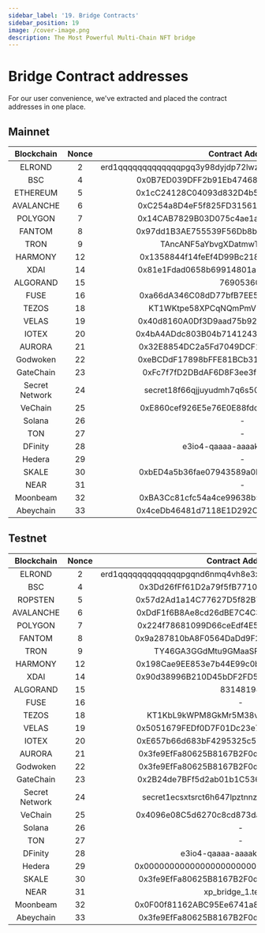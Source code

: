 ```yaml
---
sidebar_label: '19. Bridge Contracts'
sidebar_position: 19
image: /cover-image.png
description: The Most Powerful Multi-Chain NFT bridge
---
```


# Bridge Contract addresses

For our user convenience, we've extracted and placed the contract addresses in one place.

## Mainnet

|Blockchain|Nonce|Contract Address|
|:-:|:-:|:-:|
|ELROND|2|erd1qqqqqqqqqqqqqpgq3y98dyjdp72lwzvd35yt4f9ua2a3n70v0drsfycvu8
|BSC|4|0x0B7ED039DFF2b91Eb4746830EaDAE6A0436fC4CB
|ETHEREUM|5|0x1cC24128C04093d832D4b50609e182ed183E1688
|AVALANCHE|6|0xC254a8D4eF5f825FD31561bDc69551ed2b8db134
|POLYGON|7|0x14CAB7829B03D075c4ae1aCF4f9156235ce99405
|FANTOM|8|0x97dd1B3AE755539F56Db8b29258d7C925b20b84B
|TRON|9|TAncANF5aYbvgXDatmwTdvTa5N9PTrq95k
|HARMONY|12|0x1358844f14feEf4D99Bc218C9577d1c7e0Cb2E89
|XDAI|14|0x81e1Fdad0658b69914801aBaDA7Aa0Abb31653E5
|ALGORAND|15|769053604
|FUSE|16|0xa66dA346C08dD77bfB7EE5E68C45010B6F2538ff
|TEZOS|18|KT1WKtpe58XPCqNQmPmVUq6CZkPYRms5oLvu
|VELAS|19|0x40d8160A0Df3D9aad75b9208070CFFa9387bc051
|IOTEX|20|0x4bA4ADdc803B04b71412439712cB1911103380D6
|AURORA|21|0x32E8854DC2a5Fd7049DCF10ef2cb5f01300c7B47
|Godwoken|22|0xeBCDdF17898bFFE81BCb3182833ba44f4dB25525
|GateChain|23|0xFc7f7fD2DBdAF6D8F3ee3f222b3a6a9f89729f05
|Secret Network|24|secret18f66qjjuyudmh7q6s50hwpt9y679lanjs82jkg
|VeChain|25|0xE860cef926E5e76E0E88fdc762417a582F849C27
|Solana|26|-
|TON|27|-
|DFinity|28|e3io4-qaaaa-aaaak-qasua-cai
|Hedera|29|-
|SKALE|30|0xbED4a5b36fae07943589a0b34CC2Ec3a1c208E53
|NEAR|31|-
|Moonbeam|32|0xBA3Cc81cfc54a4ce99638b5da1F17b15476E7231
|Abeychain|33|0x4ceDb46481d7118E1D292C318E37510E5919bBe6

## Testnet

|Blockchain|Nonce|Contract Address|
|:-:|:-:|:-:|
|ELROND|2|erd1qqqqqqqqqqqqqpgqnd6nmq4vh8e3xrxqrxgpwfldgp3sje83k4as3lusln
|BSC|4|0x3Dd26fFf61D2a79f5fB77100d6daDBF073F334E6
|ROPSTEN|5|0x57d2Ad1a14C77627D5f82B7A0F244Cfe391e59C5
|AVALANCHE|6|0xDdF1f6B8Ae8cd26dBE7C4C3ed9ac8E6D8B3a4FdC
|POLYGON|7|0x224f78681099D66ceEdf4E52ee62E5a98CCB4b9e
|FANTOM|8|0x9a287810bA8F0564DaDd9F2Ea9B7B2459497416B
|TRON|9|TY46GA3GGdMtu9GMaaSPPSQtqq9CZAv5sK
|HARMONY|12|0x198Cae9EE853e7b44E99c0b35Bddb451F83485d5
|XDAI|14|0x90d38996B210D45bDF2FD54d091C6061dff0dA9F
|ALGORAND|15|83148194
|FUSE|16|-
|TEZOS|18|KT1KbL9kWPM8GkMr5M38vF1eHdsNxTc4WkyQ
|VELAS|19|0x5051679FEDf0D7F01Dc23e72674d0ED58de9be6a
|IOTEX|20|0xE657b66d683bF4295325c5E66F6bb0fb6D1F7551
|AURORA|21|0x3fe9EfFa80625B8167B2F0d8cF5697F61D77e4a2
|Godwoken|22|0x3fe9EfFa80625B8167B2F0d8cF5697F61D77e4a2
|GateChain|23|0x2B24de7BFf5d2ab01b1C53682Ee5987c9BCf1BAc
|Secret Network|24|secret1ecsxtsrct6h647lpztnnzc9e47ezh0uu673c8h
|VeChain|25|0x4096e08C5d6270c8cd873daDbEAB575670aad8Bc
|Solana|26|-
|TON|27|-
|DFinity|28|e3io4-qaaaa-aaaak-qasua-cai
|Hedera|29|0x0000000000000000000000000000000002da3c27
|SKALE|30|0x3fe9EfFa80625B8167B2F0d8cF5697F61D77e4a2
|NEAR|31|xp_bridge_1.testnet
|Moonbeam|32|0x0F00f81162ABC95Ee6741a802A1218C67C42e714
|Abeychain|33|0x3fe9EfFa80625B8167B2F0d8cF5697F61D77e4a2